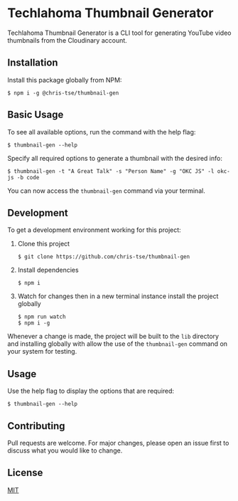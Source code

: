 # Techlahoma Thumbnail Generator

Techlahoma Thumbnail Generator is a CLI tool for generating YouTube video thumbnails from the Cloudinary account.

## Installation

Install this package globally from NPM:

```
$ npm i -g @chris-tse/thumbnail-gen
```

## Basic Usage

To see all available options, run the command with the help flag:
```
$ thumbnail-gen --help
```

Specify all required options to generate a thumbnail with the desired info:

```
$ thumbnail-gen -t "A Great Talk" -s "Person Name" -g "OKC JS" -l okc-js -b code
```

You can now access the `thumbnail-gen` command via your terminal.

## Development

To get a development environment working for this project:

1. Clone this project

    ```
    $ git clone https://github.com/chris-tse/thumbnail-gen
    ```

2. Install dependencies

    ```
    $ npm i
    ```

3. Watch for changes then in a new terminal instance install the project globally

    ```
    $ npm run watch
    $ npm i -g
    ```

Whenever a change is made, the project will be built to the `lib` directory and installing globally with allow the use of the `thumbnail-gen` command on your system for testing.

## Usage

Use the help flag to display the options that are required:

```
$ thumbnail-gen --help
```

## Contributing

Pull requests are welcome. For major changes, please open an issue first to discuss what you would like to change.

## License

[MIT](https://choosealicense.com/licenses/mit/)
